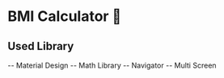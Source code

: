 
# BMI Calculator 💪
## Used Library
-- Material Design
-- Math Library 
-- Navigator
-- Multi Screen